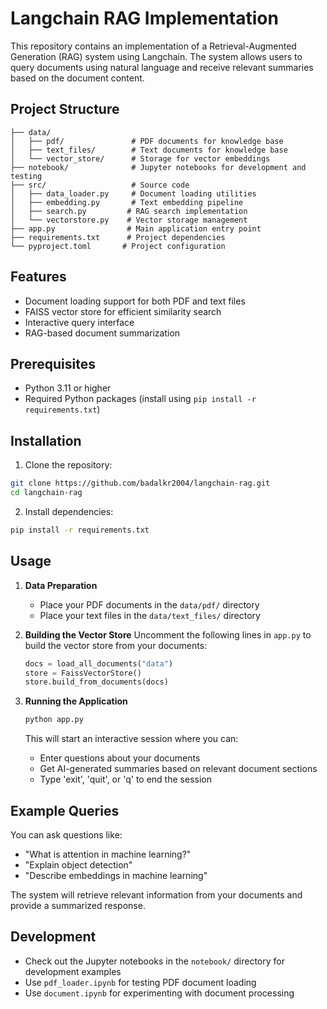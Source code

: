 # Langchain RAG Implementation

This repository contains an implementation of a Retrieval-Augmented Generation (RAG) system using Langchain. The system allows users to query documents using natural language and receive relevant summaries based on the document content.

## Project Structure

```
├── data/
│   ├── pdf/               # PDF documents for knowledge base
│   ├── text_files/        # Text documents for knowledge base
│   └── vector_store/      # Storage for vector embeddings
├── notebook/              # Jupyter notebooks for development and testing
├── src/                   # Source code
│   ├── data_loader.py     # Document loading utilities
│   ├── embedding.py       # Text embedding pipeline
│   ├── search.py         # RAG search implementation
│   └── vectorstore.py    # Vector storage management
├── app.py                # Main application entry point
├── requirements.txt      # Project dependencies
└── pyproject.toml       # Project configuration
```

## Features

- Document loading support for both PDF and text files
- FAISS vector store for efficient similarity search
- Interactive query interface
- RAG-based document summarization

## Prerequisites

- Python 3.11 or higher
- Required Python packages (install using `pip install -r requirements.txt`)

## Installation

1. Clone the repository:

```bash
git clone https://github.com/badalkr2004/langchain-rag.git
cd langchain-rag
```

2. Install dependencies:

```bash
pip install -r requirements.txt
```

## Usage

1. **Data Preparation**

   - Place your PDF documents in the `data/pdf/` directory
   - Place your text files in the `data/text_files/` directory

2. **Building the Vector Store**
   Uncomment the following lines in `app.py` to build the vector store from your documents:

   ```python
   docs = load_all_documents("data")
   store = FaissVectorStore()
   store.build_from_documents(docs)
   ```

3. **Running the Application**

   ```bash
   python app.py
   ```

   This will start an interactive session where you can:

   - Enter questions about your documents
   - Get AI-generated summaries based on relevant document sections
   - Type 'exit', 'quit', or 'q' to end the session

## Example Queries

You can ask questions like:

- "What is attention in machine learning?"
- "Explain object detection"
- "Describe embeddings in machine learning"

The system will retrieve relevant information from your documents and provide a summarized response.

## Development

- Check out the Jupyter notebooks in the `notebook/` directory for development examples
- Use `pdf_loader.ipynb` for testing PDF document loading
- Use `document.ipynb` for experimenting with document processing
